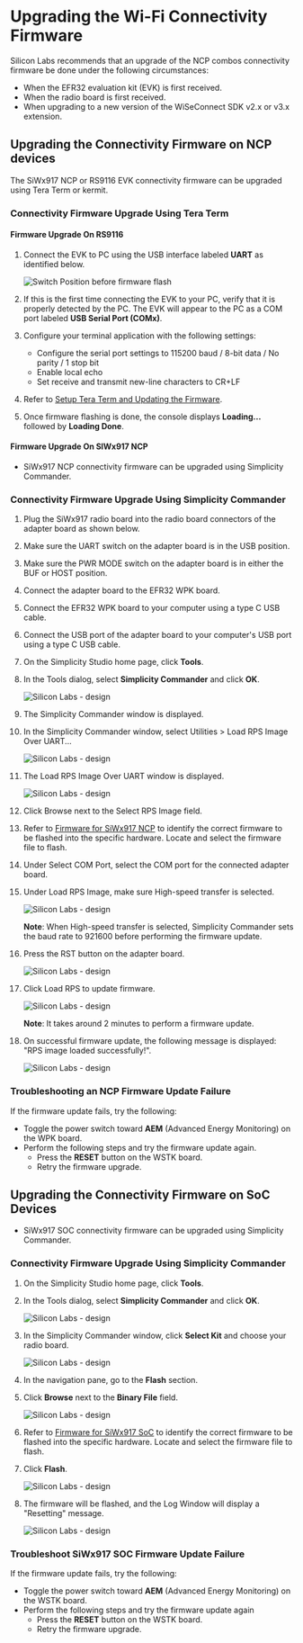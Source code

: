 # Upgrading the Wi-Fi Connectivity Firmware

Silicon Labs recommends that an upgrade of the NCP combos connectivity firmware be done under the following circumstances:

- When the EFR32 evaluation kit (EVK) is first received.
- When the radio board is first received.
- When upgrading to a new version of the WiSeConnect SDK v2.x or v3.x extension.

## Upgrading the Connectivity Firmware on NCP devices

The SiWx917 NCP or RS9116 EVK connectivity firmware can be upgraded using Tera Term or kermit.

### Connectivity Firmware Upgrade Using Tera Term

#### Firmware Upgrade On RS9116

1. Connect the EVK to PC using the USB interface labeled **UART** as identified below.

   ![Switch Position before firmware flash](./images/rs916-board.png)

2. If this is the first time connecting the EVK to your PC, verify that it is properly detected by the PC. The EVK will appear to the PC as a COM port labeled **USB Serial Port (COMx)**.

3. Configure your terminal application with the following settings:

   - Configure the serial port settings to 115200 baud / 8-bit data / No parity / 1 stop bit
   - Enable local echo
   - Set receive and transmit new-line characters to CR+LF

4. Refer to [Setup Tera Term and Updating the Firmware](https://docs.silabs.com/rs9116/wiseconnect/2.0/tera-term-setup).

5. Once firmware flashing is done, the console displays **Loading...** followed by **Loading Done**.

#### Firmware Upgrade On SIWx917 NCP

- SiWx917 NCP connectivity firmware can be upgraded using Simplicity Commander.

### Connectivity Firmware Upgrade Using Simplicity Commander

1. Plug the SiWx917 radio board into the radio board connectors of the adapter board as shown below.

2. Make sure the UART switch on the adapter board is in the USB position.

3. Make sure the PWR MODE switch on the adapter board is in either the BUF or HOST position.

4. Connect the adapter board to the EFR32 WPK board.

5. Connect the EFR32 WPK board to your computer using a type C USB cable.

6. Connect the USB port of the adapter board to your computer's USB port using a type C USB cable.

7. On the Simplicity Studio home page, click **Tools**.

8. In the Tools dialog, select **Simplicity Commander** and click **OK**.

    ![Silicon Labs - design](./images/select-commander.png)

9. The Simplicity Commander window is displayed.
   
10. In the Simplicity Commander window, select Utilities > Load RPS Image Over UART...

    ![Silicon Labs - design](./images/ncp_click-load-rps-image.png)

11. The Load RPS Image Over UART window is displayed.

    ![Silicon Labs - design](./images/ncp_load-rps-window.png)

12. Click Browse next to the Select RPS Image field.

13. Refer to [Firmware for SiWx917 NCP](/matter/{build-docspace-version}/matter-prerequisites/matter-artifacts#siwx917-firmware-for-siwx917-so-c) to identify the correct firmware to be flashed into the specific hardware. Locate and select the firmware file to flash.

14. Under Select COM Port, select the COM port for the connected adapter board.

15. Under Load RPS Image, make sure High-speed transfer is selected.

    ![Silicon Labs - design](./images/ncp_set-up-fw-update.png)

    **Note**: When High-speed transfer is selected, Simplicity Commander sets the baud rate to 921600 before performing the firmware update.

16. Press the RST button on the adapter board.

    ![Silicon Labs - design](./images/host-adapter-board-efr32-reset.png)

17. Click Load RPS to update firmware.

    ![Silicon Labs - design](./images/ncp_uploading-file.png)

    **Note**: It takes around 2 minutes to perform a firmware update.

18. On successful firmware update, the following message is displayed: "RPS image loaded successfully!".

    ![Silicon Labs - design](./images/ncp_rps-image-loaded.png)

### Troubleshooting an NCP Firmware Update Failure

If the firmware update fails, try the following:

- Toggle the power switch toward **AEM** (Advanced Energy Monitoring) on the WPK board.
- Perform the following steps and try the firmware update again.
  - Press the **RESET** button on the WSTK board.
  - Retry the firmware upgrade.

## Upgrading the Connectivity Firmware on SoC Devices

- SiWx917 SOC connectivity firmware can be upgraded using Simplicity Commander.

### Connectivity Firmware Upgrade Using Simplicity Commander

1. On the Simplicity Studio home page, click **Tools**.

2. In the Tools dialog, select **Simplicity Commander** and click **OK**.

   ![Silicon Labs - design](./images/select-commander.png)

3. In the Simplicity Commander window, click **Select Kit** and choose your radio board.

   ![Silicon Labs - design](./images/commander-select-board.png)

4. In the navigation pane, go to the **Flash** section.

5. Click **Browse** next to the **Binary File** field.

   ![Silicon Labs - design](./images/select-flash-option-in-commander.png)

6. Refer to [Firmware for SiWx917 SoC](/matter/{build-docspace-version}/matter-prerequisites/matter-artifacts#siwx917-firmware-for-siwx917-so-c) to identify the correct firmware to be flashed into the specific hardware. Locate and select the firmware file to flash.

7. Click **Flash**.

   ![Silicon Labs - design](./images/commander-click-flash-button.png)

8. The firmware will be flashed, and the Log Window will display a "Resetting" message.

   ![Silicon Labs - design](./images/commander-flash-success.png)

### Troubleshoot SiWx917 SOC Firmware Update Failure

If the firmware update fails, try the following:

- Toggle the power switch toward **AEM** (Advanced Energy Monitoring) on the WSTK board.
- Perform the following steps and try the firmware update again
  - Press the **RESET** button on the WSTK board.
  - Retry the firmware upgrade.
